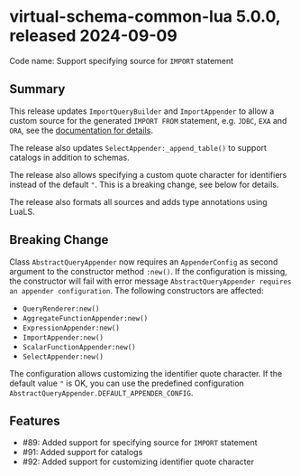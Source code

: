# virtual-schema-common-lua 5.0.0, released 2024-09-09

Code name: Support specifying source for `IMPORT` statement

## Summary

This release updates `ImportQueryBuilder` and `ImportAppender` to allow a custom source for the generated `IMPORT FROM` statement, e.g. `JDBC`, `EXA` and `ORA`, see the [documentation for details](https://docs.exasol.com/db/latest/sql/import.htm).

The release also updates `SelectAppender:_append_table()` to support catalogs in addition to schemas.

The release also allows specifying a custom quote character for identifiers instead of the default `"`. This is a breaking change, see below for details.

The release also formats all sources and adds type annotations using LuaLS.

## Breaking Change

Class `AbstractQueryAppender` now requires an `AppenderConfig` as second argument to the constructor method `:new()`. If the configuration is missing, the constructor will fail with error message `AbstractQueryAppender requires an appender configuration`. The following constructors are affected:
* `QueryRenderer:new()`
* `AggregateFunctionAppender:new()`
* `ExpressionAppender:new()`
* `ImportAppender:new()`
* `ScalarFunctionAppender:new()`
* `SelectAppender:new()`

The configuration allows customizing the identifier quote character. If the default value `"` is OK, you can use the predefined configuration `AbstractQueryAppender.DEFAULT_APPENDER_CONFIG`.

## Features

* #89: Added support for specifying source for `IMPORT` statement
* #91: Added support for catalogs
* #92: Added support for customizing identifier quote character
